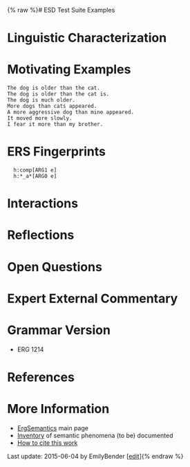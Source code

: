 {% raw %}# ESD Test Suite Examples

# Linguistic Characterization

# Motivating Examples

    The dog is older than the cat.
    The dog is older than the cat is.
    The dog is much older.
    More dogs than cats appeared.
    A more aggressive dog than mine appeared.
    It moved more slowly.
    I fear it more than my brother.

# ERS Fingerprints

      h:comp[ARG1 e]
      h:*_a*[ARG0 e]

# Interactions

# Reflections

# Open Questions

# Expert External Commentary

# Grammar Version

- ERG 1214

# References

# More Information

- [ErgSemantics](../ErgSemantics) main page
- [Inventory](../ErgSemantics_Inventory) of semantic phenomena (to be)
documented
- [How to cite this work](../ErgSemantics_HowToCite)

Last update: 2015-06-04 by EmilyBender [[edit](https://github.com/delph-in/docs/wiki/ErgSemantics_Comparatives/_edit)]{% endraw %}